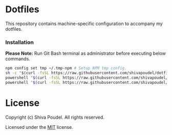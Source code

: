 # Dotfiles

This repository contains machine-specific configuration to accompany my dotfiles.

### Installation

__Please Note:__ Run Git Bash terminal as administrator before executing below commands.

```bash
npm config set tmp ~/.tmp-npm # Setup NPM tmp config.
sh -c "$(curl -fsSL https://raw.githubusercontent.com/shivapoudel/dotfiles-installer/master/rsync/install.sh)" # Setup rsync
powershell "$(curl -fsSL https://raw.githubusercontent.com/shivapoudel/dotfiles-installer/master/git/install.ps1)" # Setup git
powershell "$(curl -fsSL https://raw.githubusercontent.com/shivapoudel/dotfiles-installer/master/local/install.ps1)" # Setup local
```

# License

Copyright (c) Shiva Poudel. All rights reserved.

Licensed under the [MIT](http://shivapoudel.mit-license.org) license.
